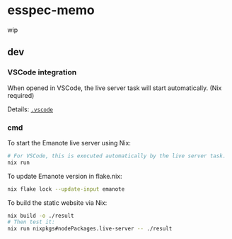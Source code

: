 # esspec-memo

wip

## dev

### VSCode integration

When opened in VSCode, the live server task will start automatically. (Nix required)

Details: [`.vscode`](.vscode)

### cmd

To start the Emanote live server using Nix:

```sh
# For VSCode, this is executed automatically by the live server task.
nix run
```

To update Emanote version in flake.nix:

```sh
nix flake lock --update-input emanote
```

To build the static website via Nix:

```sh
nix build -o ./result
# Then test it:
nix run nixpkgs#nodePackages.live-server -- ./result
```
